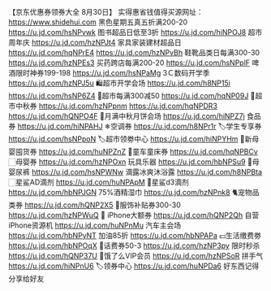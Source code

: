 【京东优惠券领券大全 8月30日】
实得惠省钱值得买源网址：https://www.shidehui.com
黑色星期五真五折满200-20
https://u.jd.com/hsNPvwk
图书超品日低至3折
https://u.jd.com/hiNPOJ8
超市周年庆
https://u.jd.com/hzNPJt4
家具家装建材超品日
https://u.jd.com/hqNPrE4
https://u.jd.com/hzNPvBh
鞋靴品类日每满300-30
https://u.jd.com/hzNPEs3
买药跨店每满200-20
https://u.jd.com/hsNPplF
啤酒限时神券199-198
https://u.jd.com/hsNPaMg
3Ｃ数码开学季
https://u.jd.com/hzNPJ5u
🛍超市开学会场
https://u.jd.com/h8NP15i
https://u.jd.com/hsNP6Z4
🛒超市每满300减50
https://u.jd.com/hqNP09J
🛒超市中秋券
https://u.jd.com/hzNPpnm
https://u.jd.com/hqNPDR3
https://u.jd.com/hQNPO4F
🥮月满中秋月饼会场
https://u.jd.com/hiNPZ7j
食品券
https://u.jd.com/hiNPAHJ
❄空调券
https://u.jd.com/h8NPr1r
🏷学生专享券
https://u.jd.com/hsNPpoN
🏷超市领劵中心
https://u.jd.com/hiNPYHm
🏻新母婴囤货券
https://u.jd.com/huNPZnZ
🛴童车童床券
https://u.jd.com/hqNPBCv
🏻母婴券
https://u.jd.com/hzNPOxn
玩具乐器
https://u.jd.com/hbNPSu9
🏻母婴尿裤
https://u.jd.com/hsNPWNw
滴露冰爽沐浴露
https://u.jd.com/h8NPBta
🏻星鲨AD滴剂
https://u.jd.com/huNPApM
🏻星鲨d3滴剂
https://u.jd.com/hbNPJGN
75%酒精湿巾
https://u.jd.com/hzNPnk8
🐈宠物品类券
https://u.jd.com/hQNP2X5
🧥服饰补贴券300-30
https://u.jd.com/hzNPWuQ
 iPhone大额券
https://u.jd.com/hQNP2Qh
自营iPhone资源机
https://u.jd.com/huNPnMu
汽车主会场
https://u.jd.com/hbNPyNT
加油85折
https://u.jd.com/hbNPAPa
💴生活缴费劵
https://u.jd.com/hbNPOqX
🏻话费券50-3
https://u.jd.com/hzNP3py
限时秒杀
https://u.jd.com/hQNP37U
🛵饿了么VIP会员
https://u.jd.com/hzNPSoR
拼手气
https://u.jd.com/hiNPnU6
🏷领券中心
https://u.jd.com/huNPDa6
好东西记得分享给好友